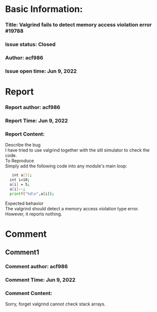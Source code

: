# Basic Information:
### Title:  Valgrind fails to detect memory access violation error #19788 
### Issue status: Closed
### Author: acf986
### Issue open time: Jun 9, 2022
# Report
### Report author: acf986
### Report Time: Jun 9, 2022
### Report Content:   
Describe the bug  
I have tried to use valgrind together with the sitl simulator to check the code.  
To Reproduce  
Simply add the following code into any module's main loop:  
    
```bash     
   int a[3];        
  int i=10;        
  a[i] = 5;        
  a[i]--;        
  printf("%d\n",a[i]);        
```  
Expected behavior  
The valgrind should detect a memory access violation type error.    
However, it reports nothing.  

# Comment
## Comment1
### Comment author: acf986
### Comment Time: Jun 9, 2022
### Comment Content:   
Sorry, forget valgrind cannot check stack arrays.  
